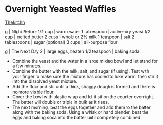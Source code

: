 # Overnight Yeasted Waffles

[Thekitchn](https://www.thekitchn.com/recipe-overnight-yeasted-waffles-recipes-from-the-kitchn-199052)

g | Night Before
1/2 cup | warm water
1 tablespoon | active-dry yeast
1/2 cup | melted butter
2 cups | whole or 2% milk
1 teaspoon | salt
2 tablespoons | sugar (optional)
3 cups | all-purpose flour

g | The Next Day
2 | large eggs, beaten
1/2 teaspoon | baking soda

- Combine the yeast and the water in a large mixing bowl and let stand for a few minutes.
- Combine the butter with the milk, salt, and sugar (if using). Test with your finger to make sure the mixture has cooled to luke warm, then stir it into the dissolved yeast mixture.
- Add the flour and stir until a thick, shaggy dough is formed and there is no more visible flour.
- Cover the bowl with plastic wrap and let it sit on the counter overnight. The batter will double or triple in bulk as it rises.
- The next morning, beat the eggs together and add them to the batter along with the baking soda. Using a whisk or hand blender, beat the eggs and baking soda into the batter until completely combined.
